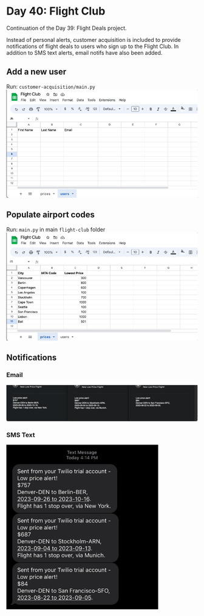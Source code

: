 # Day 40: Flight Club
Continuation of the Day 39: Flight Deals project. 

Instead of personal alerts, customer acquisition is included to provide notifications of flight deals to users who sign up to the Flight Club. In addition to SMS text alerts, email notifs have also been added.


## Add a new user
Run: `customer-acquisition/main.py`\
<img 
  src="https://github.com/marilynyi/100-days-of-code-python/blob/main/days-31-40/day-40/flight-club/demos/customer-acquisition.gif">

## Populate airport codes

Run: `main.py` in main `flight-club` folder\
<img 
  src="https://github.com/marilynyi/100-days-of-code-python/blob/main/days-31-40/day-40/flight-club/demos/populate-iata-codes.gif">

## Notifications

### Email
<img 
  src="https://github.com/marilynyi/100-days-of-code-python/blob/main/days-31-40/day-40/flight-club/demos/email_notifs.png">

### SMS Text
<img 
  src="https://github.com/marilynyi/100-days-of-code-python/blob/main/days-31-40/day-40/flight-club/demos/sms_text_notifs.png" 
  width=400>

